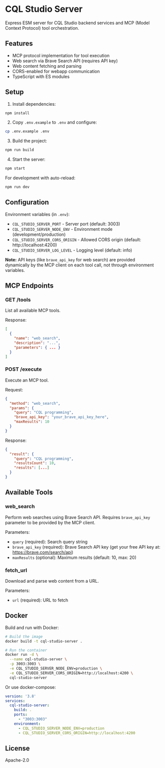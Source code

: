 # CQL Studio Server

Express ESM server for CQL Studio backend services and MCP (Model Context Protocol) tool orchestration.

## Features

- MCP protocol implementation for tool execution
- Web search via Brave Search API (requires API key)
- Web content fetching and parsing
- CORS-enabled for webapp communication
- TypeScript with ES modules

## Setup

1. Install dependencies:
```bash
npm install
```

2. Copy `.env.example` to `.env` and configure:
```bash
cp .env.example .env
```

3. Build the project:
```bash
npm run build
```

4. Start the server:
```bash
npm start
```

For development with auto-reload:
```bash
npm run dev
```

## Configuration

Environment variables (in `.env`):

- `CQL_STUDIO_SERVER_PORT` - Server port (default: 3003)
- `CQL_STUDIO_SERVER_NODE_ENV` - Environment mode (development/production)
- `CQL_STUDIO_SERVER_CORS_ORIGIN` - Allowed CORS origin (default: http://localhost:4200)
- `CQL_STUDIO_SERVER_LOG_LEVEL` - Logging level (default: info)

**Note:** API keys (like `brave_api_key` for web search) are provided dynamically by the MCP client on each tool call, not through environment variables.

## MCP Endpoints

### GET /tools
List all available MCP tools.

Response:
```json
[
  {
    "name": "web_search",
    "description": "...",
    "parameters": { ... }
  }
]
```

### POST /execute
Execute an MCP tool.

Request:
```json
{
  "method": "web_search",
  "params": {
    "query": "CQL programming",
    "brave_api_key": "your_brave_api_key_here",
    "maxResults": 10
  }
}
```

Response:
```json
{
  "result": {
    "query": "CQL programming",
    "resultsCount": 10,
    "results": [...]
  }
}
```

## Available Tools

### web_search
Perform web searches using Brave Search API. Requires `brave_api_key` parameter to be provided by the MCP client.

Parameters:
- `query` (required): Search query string
- `brave_api_key` (required): Brave Search API key (get your free API key at: https://brave.com/search/api)
- `maxResults` (optional): Maximum results (default: 10, max: 20)

### fetch_url
Download and parse web content from a URL.

Parameters:
- `url` (required): URL to fetch

## Docker

Build and run with Docker:

```bash
# Build the image
docker build -t cql-studio-server .

# Run the container
docker run -d \
  --name cql-studio-server \
  -p 3003:3003 \
  -e CQL_STUDIO_SERVER_NODE_ENV=production \
  -e CQL_STUDIO_SERVER_CORS_ORIGIN=http://localhost:4200 \
  cql-studio-server
```

Or use docker-compose:

```yaml
version: '3.8'
services:
  cql-studio-server:
    build: .
    ports:
      - "3003:3003"
    environment:
      - CQL_STUDIO_SERVER_NODE_ENV=production
      - CQL_STUDIO_SERVER_CORS_ORIGIN=http://localhost:4200
```

## License

Apache-2.0

